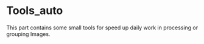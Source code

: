 # Tools_auto
This part contains some small tools for speed up daily work in processing or grouping Images.
